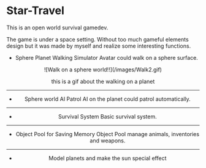 ﻿ # Star-Travel

This is an open world survival gamedev. 

The game is under a space setting. Without too much gameful elements design but it was made by myself and realize some interesting functions.

- Sphere Planet Walking Simulator
 Avatar could walk on a sphere surface. 

<div align=center>![Walk on a sphere world!!](/images/Walk2.gif)

this is a gif about the walking on a planet

***
- Sphere world AI Patrol
 AI on the planet could patrol automatically.

***
- Survival System
 Basic survival system.

***
- Object Pool for Saving Memory
 Object Pool manage animals, inventories and weapons.

***
- Model planets and make the sun special effect 


















